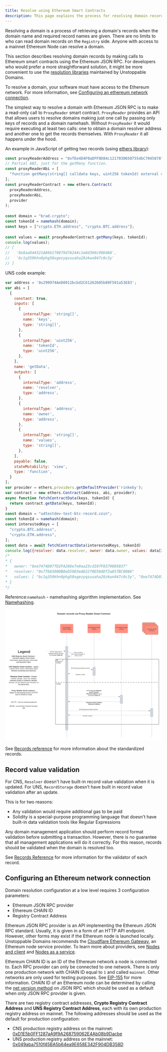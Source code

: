 ```yaml
---
title: Resolve using Ethereum Smart Contracts
description: This page explains the process for resolving domain records by making calls to Ethereum smart contracts using Ethereum JSON RPC.
---
```


Resolving a domain is a process of retrieving a domain's records when the domain name and required record names are given. There are no limits to who can read domain records on the `Registry` side. Anyone with access to a mainnet Ethereum Node can resolve a domain.

This section describes resolving domain records by making calls to Ethereum smart contracts using the Ethereum JSON RPC. For developers who would prefer a more straightforward solution, it might be more convenient to use the [resolution libraries](https://github.com/unstoppabledomains?q=resolution) maintained by Unstoppable Domains.

To resolve a domain, your software must have access to the Ethereum network. For more information, see [Configuring an ethereum network connection](resolving-domain-records.md#configuring-an-ethereum-network-connection).

The simplest way to resolve a domain with Ethereum JSON RPC is to make a read-only call to `ProxyReader` smart contract. `ProxyReader` provides an API that allows users to resolve domains making just one call by passing only keys of records and a domain namehash. Without `ProxyReader` it would require executing at least two calls: one to obtain a domain resolver address and another one to get the records themselves. With `ProxyReader` it all happens under the hood.

An example in JavaScript of getting two records (using [ethers library](https://www.npmjs.com/package/ethers)):

```javascript
const proxyReaderAddress = "0xfEe4D4F0aDFF8D84c12170306507554bC7045878";
// Partial ABI, just for the getMany function.
const proxyReaderAbi = [
  "function getMany(string[] calldata keys, uint256 tokenId) external view returns (string[] memory)",
];
const proxyReaderContract = new ethers.Contract(
  proxyReaderAddress,
  proxyReaderAbi,
  provider
);

const domain = "brad.crypto";
const tokenId = namehash(domain);
const keys = ["crypto.ETH.address", "crypto.BTC.address"];

const values = await proxyReaderContract.getMany(keys, tokenId);
console.log(values);
// [
//   '0x8aaD44321A86b170879d7A244c1e8d360c99DdA8',
//   'bc1q359khn0phg58xgezyqsuuaha28zkwx047c0c3y'
// ]
```

UNS code example:

```javascript
var address = '0x299974AeD8911bcbd2C61262605b89F591a53E83';
var abi = [
  {
    constant: true,
    inputs: [
      {
        internalType: 'string[]',
        name: 'keys',
        type: 'string[]',
      },
      {
        internalType: 'uint256',
        name: 'tokenId',
        type: 'uint256',
      },
    ],
    name: 'getData',
    outputs: [
      {
        internalType: 'address',
        name: 'resolver',
        type: 'address',
      },
      {
        internalType: 'address',
        name: 'owner',
        type: 'address',
      },
      {
        internalType: 'string[]',
        name: 'values',
        type: 'string[]',
      },
    ],
    payable: false,
    stateMutability: 'view',
    type: 'function',
  }
];
var provider = ethers.providers.getDefaultProvider('rinkeby');
var contract = new ethers.Contract(address, abi, provider);
async function fetchContractData(keys, tokenId) {
  return contract.getData(keys, tokenId);
}
const domain = "udtestdev-test-btc-record.coin";
const tokenId = namehash(domain);
const interestedKeys = [
  "crypto.BTC.address",
  "crypto.ETH.address",
];
const data = await fetchContractData(interestedKeys, tokenId)
console.log({resolver: data.resolver, owner: data.owner, values: data[2]});
/*
* {
*   owner: "0xe7474D07fD2FA286e7e0aa23cd107F8379085037"
*   resolver: "0x7fb83000B8eD59D3eAD22f0D584Df3a85fBC0086"
*   values: [ "bc1q359khn0phg58xgezyqsuuaha28zkwx047c0c3y", "0xe7474D07fD2FA286e7e0aa23cd107F8379085037" ]
* }
*/
```

Reference:`namehash` - namehashing algorithm implementation. See [Namehashing](namehashing.md).

![Resolving domain records via proxyreader for CNS and UNS Registries](../../images/domain-records-via-proxy-reader-smart-contract.png)

See [Records reference](records-reference.md) for more information about the standardized records.

## Record value validation

For CNS, `Resolver` doesn't have built-in record value validation when it is updated. For UNS, `RecordStorage` doesn’t have built in record value validation after an update.&#x20;

This is for two reasons:

* Any validation would require additional gas to be paid
* Solidity is a special-purpose programming language that doesn't have built-in data validation tools like Regular Expressions

Any domain management application should perform record format validation before submitting a transaction. However, there is no guarantee that all management applications will do it correctly. For this reason, records should be validated when the domain is resolved too.

See [Records Reference](records-reference.md) for more information for the validator of each record.

## Configuring an Ethereum network connection

Domain resolution configuration at a low level requires 3 configuration parameters:

* Ethereum JSON RPC provider
* Ethereum CHAIN ID
* Registry Contract Address

Ethereum JSON RPC provider is an API implementing the Ethereum JSON RPC standard. Usually, it is given in a form of an HTTP API endpoint. However, other forms may exist if the Ethereum node is launched locally. Unstoppable Domains recommends the [Cloudflare Ethereum Gateway](https://developers.cloudflare.com/distributed-web/ethereum-gateway), an Ethereum node service provider. To learn more about providers, see [Nodes and client](https://ethereum.org/en/developers/docs/nodes-and-clients/) and [Nodes as a service](https://ethereum.org/en/developers/docs/nodes-and-clients/nodes-as-a-service/).

Ethereum CHAIN ID is an ID of the Ethereum network a node is connected to. Each RPC provider can only be connected to one network. There is only one production network with CHAIN ID equal to `1` and called `mainnet`. Other networks are only used for testing purposes. See [EIP-155](https://eips.ethereum.org/EIPS/eip-155) for more information. CHAIN ID of an Ethereum node can be determined by calling the [net version method](https://eth.wiki/json-rpc/API#net\_version) on JSON RPC which should be used as a default when only JSON RPC provider is given.

There are two registry contract addresses, **Crypto Registry Contract Address** and **UNS Registry Contract Address**, each with its own production registry address on mainnet. The following addresses should be used as the default for production configuration:

* CNS production registry address on the mainnet: [0xD1E5b0FF1287aA9f9A268759062E4Ab08b9Dacbe](https://etherscan.io/address/0xD1E5b0FF1287aA9f9A268759062E4Ab08b9Dacbe)
* UNS production registry address on the mainnet: [0x049aba7510f45BA5b64ea9E658E342F904DB358D](https://etherscan.io/address/0x049aba7510f45BA5b64ea9E658E342F904DB358D)
